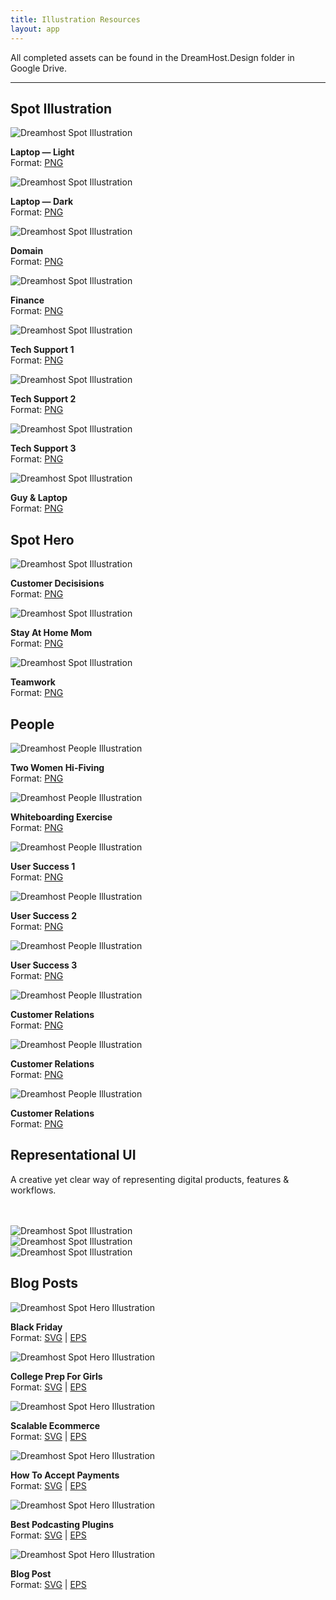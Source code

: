 ```yaml
---
title: Illustration Resources
layout: app
---
```


<p class="t-2">All completed assets can be found in the DreamHost.Design folder in Google Drive.</p>

<hr />

<div class="container">
	<h2 class="m-bottom-2">Spot Illustration</h2>
	<div class="row">
		<div class="col-sm-6 col-md-3">
			<img class="m-bottom-0 p-bottom-0" src="{{site.baseurl}}/assets/images/illustration/resource/spot/v2/2x/laptop-light@2x.png" alt="Dreamhost Spot Illustration" />
			<p class="p-2 bg-c-g100 t-center"><strong>Laptop — Light</strong><br /> Format: <a href="{{site.baseurl}}/assets/images/illustration/resource/spot/v2/2x/laptop-light@2x.png" download>PNG</a></p>
		</div>
		<div class="col-sm-6 col-md-3">
			<img class="m-bottom-0 p-bottom-0" src="{{site.baseurl}}/assets/images/illustration/resource/spot/v2/2x/laptop-dark@2x.png" alt="Dreamhost Spot Illustration" />
			<p class="p-2 bg-c-g100 t-center"><strong>Laptop — Dark</strong><br /> Format: <a href="{{site.baseurl}}/assets/images/illustration/resource/spot/v2/2x/laptop-dark@2x.png" download>PNG</a></p>
		</div>
		<div class="col-sm-6 col-md-3">
			<img class="m-bottom-0 p-bottom-0" src="{{site.baseurl}}/assets/images/illustration/resource/spot/v2/2x/spot_illo-domain@2x.png" alt="Dreamhost Spot Illustration" />
			<p class="p-2 bg-c-g100 t-center"><strong>Domain</strong><br /> Format: <a href="{{site.baseurl}}/assets/images/illustration/resource/spot/v2/2x/spot_illo-domain@2x.png" download>PNG</a></p>
		</div>
		<div class="col-sm-6 col-md-3">
			<img class="m-bottom-0 p-bottom-0" src="{{site.baseurl}}/assets/images/illustration/resource/spot/v2/2x/spot_illo-finance@2x.png" alt="Dreamhost Spot Illustration" />
			<p class="p-2 bg-c-g100 t-center"><strong>Finance</strong><br /> Format: <a href="{{site.baseurl}}/assets/images/illustration/resource/spot/v2/2x/spot_illo-finance@2x.png" download>PNG</a></p>
		</div>
		<div class="col-sm-6 col-md-3">
			<img class="m-bottom-0 p-bottom-0" src="{{site.baseurl}}/assets/images/illustration/resource/spot/v2/2x/spot_illo-tech-support-1@2x.png" alt="Dreamhost Spot Illustration" />
			<p class="p-2 bg-c-g100 t-center"><strong>Tech Support 1</strong><br /> Format: <a href="{{site.baseurl}}/assets/images/illustration/resource/spot/v2/2x/spot_illo-tech-support-1@2x.png" download>PNG</a></p>
		</div>
		<div class="col-sm-6 col-md-3">
			<img class="m-bottom-0 p-bottom-0" src="{{site.baseurl}}/assets/images/illustration/resource/spot/v2/2x/spot_illo-tech-support-2@2x.png" alt="Dreamhost Spot Illustration" />
			<p class="p-2 bg-c-g100 t-center"><strong>Tech Support 2</strong><br /> Format: <a href="{{site.baseurl}}/assets/images/illustration/resource/spot/v2/2x/spot_illo-tech-support-2@2x.png" download>PNG</a></p>
		</div>
		<div class="col-sm-6 col-md-3">
			<img class="m-bottom-0 p-bottom-0" src="{{site.baseurl}}/assets/images/illustration/resource/spot/v2/2x/spot_illo-tech-support-3@2x.png" alt="Dreamhost Spot Illustration" />
			<p class="p-2 bg-c-g100 t-center"><strong>Tech Support 3</strong><br /> Format: <a href="{{site.baseurl}}/assets/images/illustration/resource/spot/v2/2x/spot_illo-tech-support-3@2x.png" download>PNG</a></p>
		</div>
		<div class="col-sm-6 col-md-3">
			<img class="m-bottom-0 p-bottom-0" src="{{site.baseurl}}/assets/images/illustration/resource/spot/v2/2x/spot_illo-guy-computer@2x.png" alt="Dreamhost Spot Illustration" />
			<p class="p-2 bg-c-g100 t-center"><strong>Guy &amp; Laptop</strong><br /> Format: <a href="{{site.baseurl}}/assets/images/illustration/resource/spot/v2/2x/spot_illo-guy-computer@2x.png" download>PNG</a></p>
	</div>
</div>

<div class="container">
	<h2 class="m-top-4 m-bottom-2">Spot Hero</h2>
	<div class="row">
				<div class="col-6">
			<img class="m-bottom-0 p-bottom-0" src="{{site.baseurl}}/assets/images/illustration/resource/spot/v2/2x/spot_illo-woman-decisions@2x.png" alt="Dreamhost Spot Illustration" />
			<p class="p-2 bg-c-g100 t-center"><strong>Customer Decisisions</strong><br /> Format: <a href="{{site.baseurl}}/assets/images/illustration/resource/spot/v2/2x/spot_illo-woman-decisions@2x.png" download>PNG</a></p>
		</div>
		<div class="col-6">
			<img class="m-bottom-0 p-bottom-0" src="{{site.baseurl}}/assets/images/illustration/resource/spot/v2/2x/spot_illo-mom_affiliates@2x.png" alt="Dreamhost Spot Illustration" />
			<p class="p-2 bg-c-g100 t-center"><strong>Stay At Home Mom</strong><br /> Format: <a href="{{site.baseurl}}/assets/images/illustration/resource/spot/v2/2x/spot_illo-mom_affiliates@2x.png" download>PNG</a></p>
		</div>
		<div class="col-6">
			<img class="m-bottom-0 p-bottom-0" src="{{site.baseurl}}/assets/images/illustration/resource/spot/v2/2x/spot_illo-people-group_hifiving@2x.png" alt="Dreamhost Spot Illustration" />
			<p class="p-2 bg-c-g100 t-center"><strong>Teamwork</strong><br /> Format: <a href="{{site.baseurl}}/assets/images/illustration/resource/spot/v2/2x/spot_illo-people-group_hifiving@2x.png" download>PNG</a></p>
		</div>
	</div>
</div>

<div class="container">
	<h2 class="m-top-4 m-bottom-2">People</h2>
	<div class="row">
		<div class="col-sm-6 col-md-4">
			<img class="m-bottom-0 p-bottom-0" src="{{site.baseurl}}/assets/images/illustration/resource/spot/v2/2x/spot_illo-people-girls_hi-fiving@2x.png" alt="Dreamhost People Illustration" />
			<p class="p-2 bg-c-g100 t-center"><strong>Two Women Hi-Fiving</strong><br /> Format: <a href="{{site.baseurl}}/assets/images/illustration/resource/people/p-ill-domain.svg" download>PNG</a></p>
		</div>
		<div class="col-sm-6 col-md-4">
			<img class="m-bottom-0 p-bottom-0" src="{{site.baseurl}}/assets/images/illustration/resource/spot/v2/2x/spot_illo-people-whiteboarding@2x.png" alt="Dreamhost People Illustration" />
			<p class="p-2 bg-c-g100 t-center"><strong>Whiteboarding Exercise</strong><br /> Format: <a href="{{site.baseurl}}/assets/images/illustration/resource/people/p-ill-domain.svg" download>PNG</a></p>
		</div>
		<div class="col-sm-6 col-md-4">
			<img class="m-bottom-0 p-bottom-0" src="{{site.baseurl}}/assets/images/illustration/resource/spot/v2/2x/spot_illo-people-success_2@2x.png" alt="Dreamhost People Illustration" />
			<p class="p-2 bg-c-g100 t-center"><strong>User Success 1</strong><br /> Format: <a href="{{site.baseurl}}/assets/images/illustration/resource/people/p-ill-domain.svg" download>PNG</a></p>
		</div>
		<div class="col-sm-6 col-md-4">
			<img class="m-bottom-0 p-bottom-0" src="{{site.baseurl}}/assets/images/illustration/resource/spot/v2/2x/spot_illo-people-success_3@2x.png" alt="Dreamhost People Illustration" />
			<p class="p-2 bg-c-g100 t-center"><strong>User Success 2</strong><br /> Format: <a href="{{site.baseurl}}/assets/images/illustration/resource/people/p-ill-domain.svg" download>PNG</a></p>
		</div>
		<div class="col-sm-6 col-md-4">
			<img class="m-bottom-0 p-bottom-0" src="{{site.baseurl}}/assets/images/illustration/resource/spot/v2/2x/spot_illo-people-success_1@2x.png" alt="Dreamhost People Illustration" />
			<p class="p-2 bg-c-g100 t-center"><strong>User Success 3</strong><br /> Format: <a href="{{site.baseurl}}/assets/images/illustration/resource/people/p-ill-domain.svg" download>PNG</a></p>
		</div>
		<div class="col-sm-6 col-md-4">
			<img class="m-bottom-0 p-bottom-0" src="{{site.baseurl}}/assets/images/illustration/resource/spot/v2/2x/spot_illo-people-quality_assurance_3@2x.png" alt="Dreamhost People Illustration" />
			<p class="p-2 bg-c-g100 t-center"><strong>Customer Relations</strong><br /> Format: <a href="{{site.baseurl}}/assets/images/illustration/resource/people/p-ill-domain.svg" download>PNG</a></p>
		</div>
		<div class="col-sm-6 col-md-4">
			<img class="m-bottom-0 p-bottom-0" src="{{site.baseurl}}/assets/images/illustration/resource/spot/v2/2x/spot_illo-people-quality_assurance_2@2x.png" alt="Dreamhost People Illustration" />
			<p class="p-2 bg-c-g100 t-center"><strong>Customer Relations</strong><br /> Format: <a href="{{site.baseurl}}/assets/images/illustration/resource/people/p-ill-domain.svg" download>PNG</a></p>
		</div>
		<div class="col-sm-6 col-md-4">
			<img class="m-bottom-0 p-bottom-0" src="{{site.baseurl}}/assets/images/illustration/resource/spot/v2/2x/spot_illo-people-quality_assurance@2x.png" alt="Dreamhost People Illustration" />
			<p class="p-2 bg-c-g100 t-center"><strong>Customer Relations</strong><br /> Format: <a href="{{site.baseurl}}/assets/images/illustration/resource/people/p-ill-domain.svg" download>PNG</a></p>
		</div>
	</div>
</div>

<div class="container">
		<h2 class="m-top-4 m-bottom-2">Representational UI</h2>
		<p>A creative yet clear way of representing digital products, features & workflows. </p>
		<br /> <br />
	<div class="row">
		<div class="col-6">
			<img class="m-bottom-0 p-bottom-0" src="{{site.baseurl}}/assets/images/illustration/resource/spot/v2/2x/spot_hero-big_tablet@2x.png" alt="Dreamhost Spot Illustration" />
		</div>
		<div class="col-6">
			<img class="m-bottom-0 p-bottom-0" src="{{site.baseurl}}/assets/images/illustration/resource/spot/v2/2x/ui-create-a-beautiful-website-easily@2x.png" alt="Dreamhost Spot Illustration" />
		</div>
		<div class="col-6">
			<img class="m-bottom-0 p-bottom-0" src="{{site.baseurl}}/assets/images/illustration/resource/spot/v2/2x/ui-free-wordpress-jetpack-premium@2x.png" alt="Dreamhost Spot Illustration" />
		</div>
	</div>
</div>
<div class="container">
		<h2 class="m-top-4 m-bottom-2">Blog Posts</h2>
	<div class="row">
		<div class="col-6 m-bottom-2">
			<img class="m-bottom-0 p-bottom-0" src="{{site.baseurl}}/assets/images/illustration/resource/blog/black-friday-illustration@2x.png" alt="Dreamhost Spot Hero Illustration" />
			<p class="p-2 bg-c-g100 t-center"><strong>Black Friday</strong><br /> Format: <a href="{{site.baseurl}}/assets/images/illustration/resource/hero/s-h-ill-atdesk.svg" download>SVG</a> | <a href="{{site.baseurl}}/assets/images/illustration/resource/hero/s-h-ill-atdesk.eps" download>EPS</a></p>
		</div>
		<div class="col-6 m-bottom-2">
			<img class="m-bottom-0 p-bottom-0" src="{{site.baseurl}}/assets/images/illustration/resource/blog/college-prep-for-girls@2x.png" alt="Dreamhost Spot Hero Illustration" />
			<p class="p-2 bg-c-g100 t-center"><strong>College Prep For Girls</strong><br /> Format: <a href="{{site.baseurl}}/assets/images/illustration/resource/hero/s-h-ill-atdesk.svg" download>SVG</a> | <a href="{{site.baseurl}}/assets/images/illustration/resource/hero/s-h-ill-atdesk.eps" download>EPS</a></p>
		</div>
		<div class="col-6 m-bottom-2">
			<img class="m-bottom-0 p-bottom-0" src="{{site.baseurl}}/assets/images/illustration/resource/blog/scalable-ecommerce@2x.png" alt="Dreamhost Spot Hero Illustration" />
			<p class="p-2 bg-c-g100 t-center"><strong>Scalable Ecommerce</strong><br /> Format: <a href="{{site.baseurl}}/assets/images/illustration/resource/hero/s-h-ill-atdesk.svg" download>SVG</a> | <a href="{{site.baseurl}}/assets/images/illustration/resource/hero/s-h-ill-atdesk.eps" download>EPS</a></p>
		</div>
		<div class="col-6 m-bottom-2">
			<img class="m-bottom-0 p-bottom-0" src="{{site.baseurl}}/assets/images/illustration/resource/blog/how-to-accept-payments-wordpress-blog-site@2x.png" alt="Dreamhost Spot Hero Illustration" />
			<p class="p-2 bg-c-g100 t-center"><strong>How To Accept Payments</strong><br /> Format: <a href="{{site.baseurl}}/assets/images/illustration/resource/hero/s-h-ill-atdesk.svg" download>SVG</a> | <a href="{{site.baseurl}}/assets/images/illustration/resource/hero/s-h-ill-atdesk.eps" download>EPS</a></p>
		</div>
		<div class="col-6 m-bottom-2">
			<img class="m-bottom-0 p-bottom-0" src="{{site.baseurl}}/assets/images/illustration/resource/blog/wordpress-podcast-plugins@2x.png" alt="Dreamhost Spot Hero Illustration" />
			<p class="p-2 bg-c-g100 t-center"><strong>Best Podcasting Plugins</strong><br /> Format: <a href="{{site.baseurl}}/assets/images/illustration/resource/hero/s-h-ill-atdesk.svg" download>SVG</a> | <a href="{{site.baseurl}}/assets/images/illustration/resource/hero/s-h-ill-atdesk.eps" download>EPS</a></p>
		</div>
		<div class="col-6 m-bottom-2">
			<img class="m-bottom-0 p-bottom-0" src="{{site.baseurl}}/assets/images/illustration/resource/blog/crafting-perfect-blog@2x.png" alt="Dreamhost Spot Hero Illustration" />
			<p class="p-2 bg-c-g100 t-center"><strong>Blog Post</strong><br /> Format: <a href="{{site.baseurl}}/assets/images/illustration/resource/hero/s-h-ill-atdesk.svg" download>SVG</a> | <a href="{{site.baseurl}}/assets/images/illustration/resource/hero/s-h-ill-atdesk.eps" download>EPS</a></p>
		</div>
	</div>

</div><!--Grid-->

